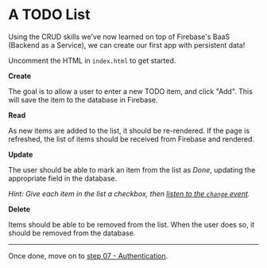 # A TODO List

Using the CRUD skills we've now learned on top of Firebase's BaaS (Backend as a
Service), we can create our first app with persistent data!

Uncomment the HTML in `index.html` to get started.

**Create**

The goal is to allow a user to enter a new TODO item, and click "Add". This will
save the item to the database in Firebase.

**Read**

As new items are added to the list, it should be re-rendered. If the page is
refreshed, the list of items should be received from Firebase and rendered.

**Update**

The user should be able to mark an item from the list as _Done_, updating the
appropriate field in the database.

_Hint: Give each item in the list a checkbox, then [listen to the `change`
event](http://stackoverflow.com/a/4471462/473961)._

**Delete**

Items should be able to be removed from the list. When the user does so, it
should be removed from the database.

---

Once done, move on to [step 07 - Authentication](07.md).

